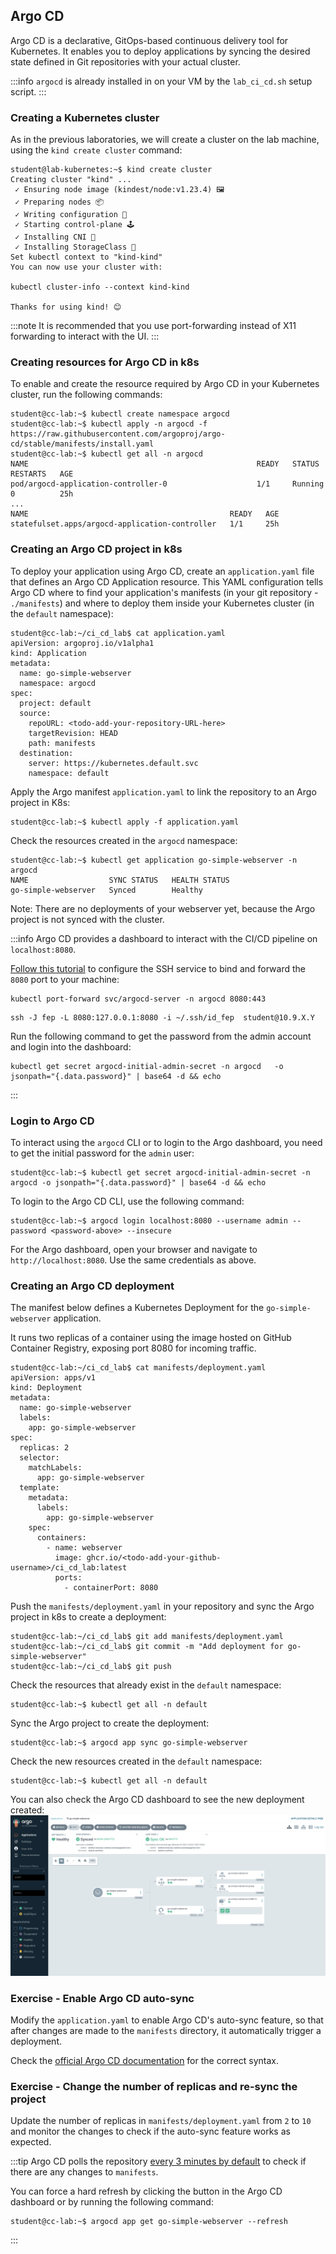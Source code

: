 ## Argo CD

Argo CD is a declarative, GitOps-based continuous delivery tool for Kubernetes. It enables you to deploy applications by syncing the desired state defined in Git repositories with your actual cluster.

:::info
`argocd` is already installed in on your VM by the `lab_ci_cd.sh` setup script.
:::

### Creating a Kubernetes cluster

As in the previous laboratories, we will create a cluster on the lab machine, using the `kind create cluster` command:

```shell-session
student@lab-kubernetes:~$ kind create cluster
Creating cluster "kind" ...
 ✓ Ensuring node image (kindest/node:v1.23.4) 🖼
 ✓ Preparing nodes 📦
 ✓ Writing configuration 📜
 ✓ Starting control-plane 🕹️
 ✓ Installing CNI 🔌
 ✓ Installing StorageClass 💾
Set kubectl context to "kind-kind"
You can now use your cluster with:

kubectl cluster-info --context kind-kind

Thanks for using kind! 😊
```

:::note
It is recommended that you use port-forwarding instead of X11 forwarding to interact with the UI.
:::

### Creating resources for Argo CD in k8s

To enable and create the resource required by Argo CD in your Kubernetes cluster, run the following commands:

```shell-session
student@cc-lab:~$ kubectl create namespace argocd
student@cc-lab:~$ kubectl apply -n argocd -f https://raw.githubusercontent.com/argoproj/argo-cd/stable/manifests/install.yaml
student@cc-lab:~$ kubectl get all -n argocd
NAME                                                   READY   STATUS    RESTARTS   AGE
pod/argocd-application-controller-0                    1/1     Running   0          25h
...
NAME                                             READY   AGE
statefulset.apps/argocd-application-controller   1/1     25h
```

### Creating an Argo CD project in k8s

To deploy your application using Argo CD, create an `application.yaml` file that defines an Argo CD Application resource.
This YAML configuration tells Argo CD where to find your application's manifests (in your git repository - `./manifests`) and where to deploy them inside your Kubernetes cluster (in the `default` namespace):

```shell-session
student@cc-lab:~/ci_cd_lab$ cat application.yaml
apiVersion: argoproj.io/v1alpha1
kind: Application
metadata:
  name: go-simple-webserver
  namespace: argocd
spec:
  project: default
  source:
    repoURL: <todo-add-your-repository-URL-here>
    targetRevision: HEAD
    path: manifests
  destination:
    server: https://kubernetes.default.svc
    namespace: default
```

Apply the Argo manifest `application.yaml` to link the repository to an Argo project in K8s:

```shell-session
student@cc-lab:~$ kubectl apply -f application.yaml
```

Check the resources created in the `argocd` namespace:

```shell-session
student@cc-lab:~$ kubectl get application go-simple-webserver -n argocd
NAME                  SYNC STATUS   HEALTH STATUS
go-simple-webserver   Synced        Healthy
```

Note: There are no deployments of your webserver yet, because the Argo project is not synced with the cluster.

:::info
Argo CD provides a dashboard to interact with the CI/CD pipeline on `localhost:8080`.

[Follow this tutorial](https://cloud-courses.upb.ro/docs/basic/working_with_openstack/#permanent-ssh-configurations) to configure the SSH service to bind and forward the `8080` port to your machine:

```shell-session
kubectl port-forward svc/argocd-server -n argocd 8080:443
```

```shell-session
ssh -J fep -L 8080:127.0.0.1:8080 -i ~/.ssh/id_fep  student@10.9.X.Y
```

Run the following command to get the password from the admin account and login into the dashboard:
```shell-session
kubectl get secret argocd-initial-admin-secret -n argocd   -o jsonpath="{.data.password}" | base64 -d && echo
```
:::

### Login to Argo CD

To interact using the `argocd` CLI or to login to the Argo dashboard, you need to get the initial password for the `admin` user:

```shell-session
student@cc-lab:~$ kubectl get secret argocd-initial-admin-secret -n argocd -o jsonpath="{.data.password}" | base64 -d && echo
```

To login to the Argo CD CLI, use the following command:

```shell-session
student@cc-lab:~$ argocd login localhost:8080 --username admin --password <password-above> --insecure
```

For the Argo dashboard, open your browser and navigate to `http://localhost:8080`. Use the same credentials as above.

### Creating an Argo CD deployment

The manifest below defines a Kubernetes Deployment for the `go-simple-webserver` application.

It runs two replicas of a container using the image hosted on GitHub Container Registry, exposing port 8080 for incoming traffic.

```shell-session
student@cc-lab:~/ci_cd_lab$ cat manifests/deployment.yaml
apiVersion: apps/v1
kind: Deployment
metadata:
  name: go-simple-webserver
  labels:
    app: go-simple-webserver
spec:
  replicas: 2
  selector:
    matchLabels:
      app: go-simple-webserver
  template:
    metadata:
      labels:
        app: go-simple-webserver
    spec:
      containers:
        - name: webserver
          image: ghcr.io/<todo-add-your-github-username>/ci_cd_lab:latest
          ports:
            - containerPort: 8080
```

Push the `manifests/deployment.yaml` in your repository and sync the Argo project in k8s to create a deployment:

```shell-session
student@cc-lab:~/ci_cd_lab$ git add manifests/deployment.yaml
student@cc-lab:~/ci_cd_lab$ git commit -m "Add deployment for go-simple-webserver"
student@cc-lab:~/ci_cd_lab$ git push
```

Check the resources that already exist in the `default` namespace:
```shell-session
student@cc-lab:~$ kubectl get all -n default
```

Sync the Argo project to create the deployment:
```shell-session
student@cc-lab:~$ argocd app sync go-simple-webserver
```

Check the new resources created in the `default` namespace:
```shell-session
student@cc-lab:~$ kubectl get all -n default
```

You can also check the Argo CD dashboard to see the new deployment created:
![argo_cd_dashboard](argo_cd_dashboard.png)

### Exercise - Enable Argo CD auto-sync

Modify the `application.yaml` to enable Argo CD's auto-sync feature, so that after changes are made to the `manifests` directory, it automatically trigger a deployment.

Check the [official Argo CD documentation](https://argo-cd.readthedocs.io/en/stable/user-guide/auto_sync/) for the correct syntax.

### Exercise - Change the number of replicas and re-sync the project

Update the number of replicas in `manifests/deployment.yaml` from `2` to `10` and monitor the changes to check if the auto-sync feature works as expected.

:::tip
Argo CD polls the repository [every 3 minutes by default](https://argo-cd.readthedocs.io/en/stable/user-guide/auto_sync/#automated-sync-semantics) to check if there are any changes to `manifests`.

You can force a hard refresh by clicking the button in the Argo CD dashboard or by running the following command:
```shell-session
student@cc-lab:~$ argocd app get go-simple-webserver --refresh
```
:::
